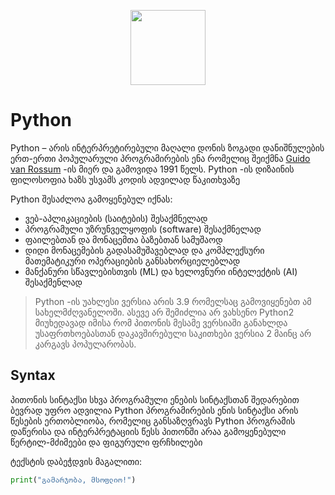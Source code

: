 <p align="center">
  <img width="120" height="120" src="https://brandslogos.com/wp-content/uploads/images/large/python-logo.png">
</p>

# Python

Python – არის ინტერპრეტირებული მაღალი დონის ზოგადი დანიშნულების ერთ-ერთი პოპულარული პროგრამირების ენა რომელიც შეიქმნა [Guido van Rossum](https://en.m.wikipedia.org/wiki/Guido_van_Rossum) -ის მიერ და გამოვიდა 1991 წელს. Python -ის დიზაინის ფილოსოფია ხაზს უსვამს კოდის ადვილად წაკითხვაზე

Python შესაძლოა გამოყენებულ იქნას:
- ვებ-აპლიკაციების (საიტების) შესაქმნელად 
- პროგრამული უზრუნველყოფის (software) შესაქმნელად
- ფაილებთან და მონაცემთა ბაზებთან სამუშაოდ
- დიდი მონაცემების გადასამუშავებლად და კომპლექსური მათემატიკური ოპერაციების განსახორციელებლად
- მანქანური სწავლებისთვის (ML) და ხელოვნური ინტელექტის (AI) შესაქმენლად

> Python -ის უახლესი ვერსია არის 3.9 რომელსაც გამოვიყენებთ ამ სახელმძღვანელოში. ასევე არ შემიძლია არ ვახსენო Python2 მიუხედავად იმისა რომ პითონის მესამე ვერსიაში განახლდა უსაფრთხოებასთან დაკავშირებული საკითხები ვერსია 2 მაინც არ კარგავს პოპულარობას.

## Syntax

პითონის სინტაქსი სხვა პროგრამული ენების სინტაქსთან შედარებით ბევრად უფრო ადვილია
Python პროგრამირების ენის სინტაქსი არის წესების ერთობლიობა, რომელიც განსაზღვრავს Python პროგრამის დაწერისა და ინტერპრეტაციის წესს
პითონში არაა გამოყენებული წერტილ-მძიმეები და ფიგურული ფრჩხილები

ტექსტის დაბეჭდვის მაგალითი:
```python
print("გამარჯობა, მსოფლიო!")
```
